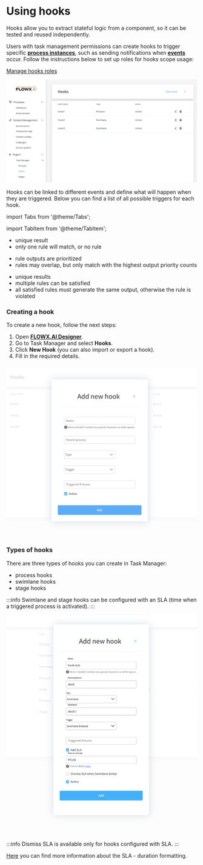 # Using hooks

Hooks allow you to extract stateful logic from a component, so it can be tested and reused independently.

Users with task management permissions can create hooks to trigger specific [**process instances**](../../../../terms/flowx-process-instance), such as sending notifications when [**events**](../../../../terms/events) occur. Follow the instructions below to set up roles for hooks scope usage:

[Manage hooks roles](../../plugins-setup-guide/task-management-plugin-setup/task-management-plugin-setup.md)

![Hooks](../../../img/hooks.png)

Hooks can be linked to different events and define what will happen when they are triggered. Below you can find a list of all possible triggers for each hook.

import Tabs from '@theme/Tabs';

import TabItem from '@theme/TabItem';

<Tabs>

<TabItem value="process" label="Process">
<ul>
<li>unique result</li>
<li>only one rule will match, or no rule</li>
</ul>
</TabItem>

<TabItem value="swimlane" label="Swimlane">
<ul>
<li>rule outputs are prioritized</li>
<li>rules may overlap, but only match with the highest output priority counts </li>
</ul>
</TabItem>

<TabItem value="stage" label="Stage">
<ul>
<li> unique results </li>
<li>multiple rules can be satisfied </li>
<li>all satisfied rules must generate the same output, otherwise the rule is violated</li>
</ul>
</TabItem>

</Tabs>


### Creating a hook

To create a new hook, follow the next steps:

1. Open [**FLOWX.AI Designer**](../../../../terms/flowx-ai-designer).
2. Go to Task Manager and select **Hooks**.
3. Click **New Hook** (you can also import or export a hook).
4. Fill in the required details.

![Create a new hook](../../../img/creating_a_hook.png)

### Types of hooks

There are three types of hooks you can create in Task Manager:

* process hooks
* swimlane hooks
* stage hooks

:::info
Swimlane and stage hooks can be configured with an SLA (time when a triggered process is activated).
:::

![SLA hooks](../../../img/hook_types.png)

:::info
Dismiss SLA is available only for hooks configured with SLA.
:::

[Here](https://www.digi.com/resources/documentation/digidocs/90001437-13/reference/r\_iso\_8601\_duration\_format.htm) you can find more information about the SLA - duration formatting.